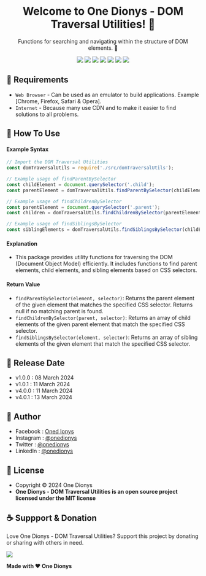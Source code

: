 <h1 align="center">Welcome to One Dionys - DOM Traversal Utilities! 👋 </h1>

<p align="center">Functions for searching and navigating within the structure of DOM elements. 💖 </p>

<p align="center">
<img src="https://img.shields.io/github/contributors/onedionys/onedionys-dom-traversal-utilities?style=flat-square">
<img src="https://img.shields.io/github/issues/onedionys/onedionys-dom-traversal-utilities?style=flat-square">
<img src="https://img.shields.io/github/stars/onedionys/onedionys-dom-traversal-utilities?style=flat-square"> 
<img src="https://img.shields.io/github/forks/onedionys/onedionys-dom-traversal-utilities?style=flat-square">
<img src="https://img.shields.io/github/last-commit/onedionys/onedionys-dom-traversal-utilities.svg?style=flat-square">
<img src="https://img.shields.io/github/languages/code-size/onedionys/onedionys-dom-traversal-utilities?style=flat-square">
<img src="https://img.shields.io/github/license/onedionys/onedionys-dom-traversal-utilities?style=flat-square">
</p>

## 💾 Requirements

* `Web Browser` - Can be used as an emulator to build applications. Example [Chrome, Firefox, Safari & Opera].
* `Internet` - Because many use CDN and to make it easier to find solutions to all problems.

## 🎯 How To Use

#### Example Syntax

```javascript
// Import the DOM Traversal Utilities
const domTraversalUtils = require('./src/domTraversalUtils');

// Example usage of findParentBySelector
const childElement = document.querySelector('.child');
const parentElement = domTraversalUtils.findParentBySelector(childElement, '.parent');

// Example usage of findChildrenBySelector
const parentElement = document.querySelector('.parent');
const children = domTraversalUtils.findChildrenBySelector(parentElement, '.child');

// Example usage of findSiblingsBySelector
const siblingElements = domTraversalUtils.findSiblingsBySelector(childElement, '.sibling');
```

#### Explanation

* This package provides utility functions for traversing the DOM (Document Object Model) efficiently. It includes functions to find parent elements, child elements, and sibling elements based on CSS selectors.

#### Return Value

* `findParentBySelector(element, selector)`: Returns the parent element of the given element that matches the specified CSS selector. Returns null if no matching parent is found.
* `findChildrenBySelector(parent, selector)`: Returns an array of child elements of the given parent element that match the specified CSS selector.
* `findSiblingsBySelector(element, selector)`: Returns an array of sibling elements of the given element that match the specified CSS selector.

## 📆 Release Date

* v1.0.0 : 08 March 2024
* v1.0.1 : 11 March 2024
* v4.0.0 : 11 March 2024
* v4.0.1 : 13 March 2024

## 🧑 Author

* Facebook : <a href="https://www.facebook.com/theonedionys"> Oned Ionys</a>
* Instagram : <a href="https://www.instagram.com/onedionys/"> @onedionys</a>
* Twitter : <a href="https://twitter.com/onedionys"> @onedionys</a>
* LinkedIn :  <a href="https://www.linkedin.com/in/onedionys/"> @onedionys</a>

## 📝 License

* Copyright © 2024 One Dionys
* **One Dionys - DOM Traversal Utilities is an open source project licensed under the MIT license**

## ☕️ Suppport & Donation

Love One Dionys - DOM Traversal Utilities? Support this project by donating or sharing with others in need.

<a href="https://www.buymeacoffee.com/onedionys"><img src="https://img.shields.io/badge/Buy_Me_A_Coffee-FFDD00?style=for-the-badge&logo=buy-me-a-coffee&logoColor=black"/> </a>

**Made with ❤️ One Dionys**
